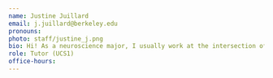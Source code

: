 ```yaml
---
name: Justine Juillard
email: j.juillard@berkeley.edu
pronouns: 
photo: staff/justine_j.png
bio: Hi! As a neuroscience major, I usually work at the intersection of science, entrepreneurship, innovation, and law. Last year, I co-founded the UC Berkeley chapter of Girls Into VC, and in my free time you’ll find me sketching or painting portraits.
role: Tutor (UCS1)
office-hours:
---
```


